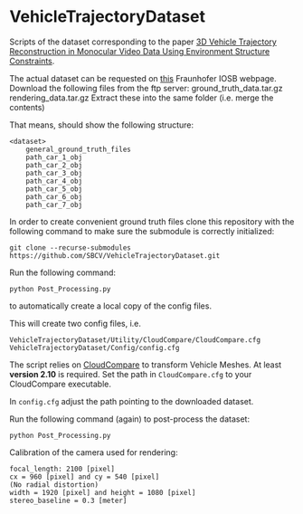 # VehicleTrajectoryDataset

Scripts of the dataset corresponding to the paper [3D Vehicle Trajectory Reconstruction in Monocular Video Data Using Environment Structure Constraints](http://openaccess.thecvf.com/content_ECCV_2018/html/Sebastian_Bullinger_3D_Vehicle_Trajectory_ECCV_2018_paper.html).

The actual dataset can be requested on [this](http://s.fhg.de/trajectory) Fraunhofer IOSB webpage.
Download the following files from the ftp server:
		ground_truth_data.tar.gz 
		rendering_data.tar.gz
	Extract these into the same folder <dataset> (i.e. merge the contents)

That means, <dataset> should show the following structure:
	
	<dataset>
		general_ground_truth_files
		path_car_1_obj
		path_car_2_obj
		path_car_3_obj
		path_car_4_obj
		path_car_5_obj
		path_car_6_obj
		path_car_7_obj

In order to create convenient ground truth files clone this repository with the following command to make sure the submodule is correctly initialized:
```
git clone --recurse-submodules https://github.com/SBCV/VehicleTrajectoryDataset.git
```

Run the following command:
```
python Post_Processing.py
```
to automatically create a local copy of the config files.

This will create two config files, i.e. 

	VehicleTrajectoryDataset/Utility/CloudCompare/CloudCompare.cfg
	VehicleTrajectoryDataset/Config/config.cfg

The script relies on [CloudCompare](https://www.danielgm.net/cc/) to transform Vehicle Meshes. At least **version 2.10** is required. Set the path in ```CloudCompare.cfg``` to your CloudCompare executable. 

In ```config.cfg``` adjust the path pointing to the downloaded dataset.

Run the following command (again) to post-process the dataset:
```
python Post_Processing.py
```

Calibration of the camera used for rendering:

	focal_length: 2100 [pixel]
	cx = 960 [pixel] and cy = 540 [pixel] 
	(No radial distortion)
	width = 1920 [pixel] and height = 1080 [pixel]
	stereo_baseline = 0.3 [meter]
